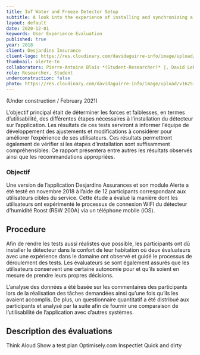 ```yaml
---
title: IoT Water and Freeze Detector Setup
subtitle: A look into the experience of installing and synchronizing a IoT device, as part of a property insurance service.
layout: default
date: 2020-12-01
keywords: User Experience Evaluation
published: true
year: 2018
client: Desjardins Insurance
client-logo: https://res.cloudinary.com/davidaguirre-info/image/upload/v1625501345/Logos/logo-desjardins_rh3wif.png
thumbnail: alerte-tn
collaborators: Pierre-Antoine Blais *(Student-Researcher)* |, David Lebbel *(Project Owner-Desjardins)* |, Pierre-Majorique Léger *(Supervisor-Professor)* |, 
role: Researcher, Student
underconstruction: false
photo: https://res.cloudinary.com/davidaguirre-info/image/upload/v1625344900/Desjardins/mainphotoalerte_gv3rbj.jpg
---
```

(Under construction / February 2021)


L’objectif principal était de déterminer les forces et faiblesses, en termes d’utilisabilité, des différentes étapes nécessaires à l’installation du détecteur sur l’application. Les résultats de ces tests serviront à informer l'équipe de développement des ajustements et modifications à considérer pour améliorer l’expérience de ses utilisateurs. Ces résultats permettront également de vérifier si les étapes d’installation sont suffisamment compréhensibles. Ce rapport présentera entre autres les résultats observés ainsi que les recommandations appropriées.

### Objectif
Une version de l’application Desjardins Assurances et son module Alerte a été testé en novembre 2018 à l’aide de 12 participants correspondant aux utilisateurs cibles du service. Cette étude a évalué la manière dont les utilisateurs ont expérimenté le processus de connexion WIFI du détecteur d'humidité Roost (RSW 200A) via un téléphone mobile (iOS).

## Procedure
Afin de rendre les tests aussi réalistes que possible, les participants ont dû installer le détecteur dans le confort de leur habitation où deux évaluateurs avec une expérience dans le domaine ont observé et guidé le processus de déroulement des tests. Les évaluateurs se sont également assurés que les utilisateurs conservent une certaine autonomie pour et qu’ils soient en mesure de prendre leurs propres décisions.

L’analyse des données a été basée sur les commentaires des participants lors de la réalisation des tâches demandées ainsi qu’une fois qu’ils les avaient accomplis. De plus, un questionnaire quantitatif a été distribué aux participants et analysé par la suite afin de fournir une comparaison de l’utilisabilité de l’application avec d’autres systèmes.

## Description des évaluations


Think Aloud
Show a test plan
Optimisely.com
Inspectlet
Quick and dirty

